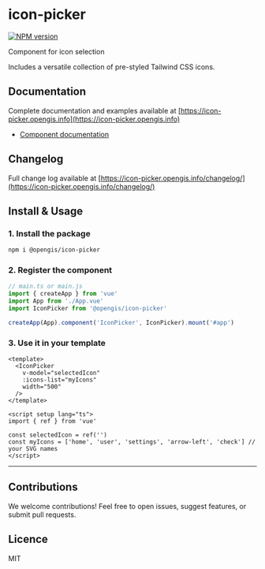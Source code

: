 # icon-picker

[![NPM version](https://img.shields.io/npm/v/@opengis/icon-picker?style=plain)](https://www.npmjs.com/package/@opengis/icon-picker)

Component for icon selection

Includes a versatile collection of pre-styled Tailwind CSS icons.

## Documentation

Complete documentation and examples available at [https://icon-picker.opengis.info](https://icon-picker.opengis.info)

- [Component documentation](https://icon-picker.opengis.info/guide/)

## Changelog

Full change log available at [https://icon-picker.opengis.info/changelog/](https://icon-picker.opengis.info/changelog/)


## Install & Usage

### 1. Install the package
```bash
npm i @opengis/icon-picker
```
### 2. Register the component
```typescript
// main.ts or main.js
import { createApp } from 'vue'
import App from './App.vue'
import IconPicker from '@opengis/icon-picker'

createApp(App).component('IconPicker', IconPicker).mount('#app')

```
### 3. Use it in your template
```vue
<template>
  <IconPicker
    v-model="selectedIcon"
    :icons-list="myIcons"
    width="500"
  />
</template>

<script setup lang="ts">
import { ref } from 'vue'

const selectedIcon = ref('')
const myIcons = ['home', 'user', 'settings', 'arrow-left', 'check'] // your SVG names
</script>
```

---

## Contributions
We welcome contributions!
Feel free to open issues, suggest features, or submit pull requests.

## Licence

MIT
